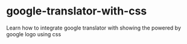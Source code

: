 # google-translator-with-css
Learn how to integrate google translator with showing the powered by google logo using css
